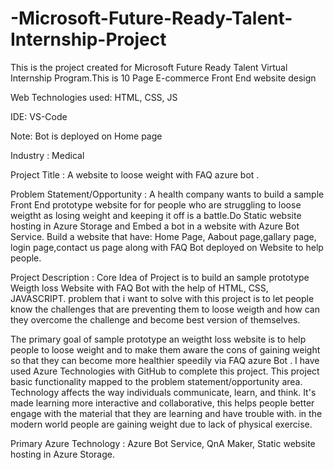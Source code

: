 # -Microsoft-Future-Ready-Talent-Internship-Project
This is the project created for Microsoft Future Ready Talent Virtual Internship Program.This is 10 Page E-commerce Front End website design

Web Technologies used: HTML, CSS, JS

IDE: VS-Code

Note: Bot is deployed on Home page

Industry :
Medical

Project Title :
A website to loose weight with FAQ azure bot .

Problem Statement/Opportunity :
A health  company wants to build a sample Front End prototype website for for people who are struggling to loose weigtht as losing weight and keeping it off is a battle.Do   Static website hosting in Azure Storage  and  Embed a bot in a website with Azure Bot Service. Build a website that have: Home Page, Aabout page,gallary page, login page,contact us page along with FAQ Bot deployed on Website to help people.

Project Description :
Core Idea of Project is to build an sample prototype Weigth loss Website with FAQ Bot  with the help of HTML, CSS, JAVASCRIPT.
problem that i want to solve with this project is to let people know the challenges that are preventing them to loose weigth and how can they overcome the challenge and become best version of themselves.

The primary goal of sample prototype an weigtht loss website is to help people to loose weight and to make them aware the cons of gaining weight so that they can become more healthier speedily via FAQ  azure Bot .
I have used  Azure Technologies with GitHub to complete this project.
This project basic functionality mapped to the problem statement/opportunity area.
Technology affects the way individuals communicate, learn, and think. It's made learning more interactive and collaborative, this helps people better engage with the material that they are learning and have trouble with. in the modern world people are gaining weight due to lack of physical exercise.

 
 Primary Azure Technology :
Azure Bot Service, QnA Maker, Static website hosting in Azure Storage.


